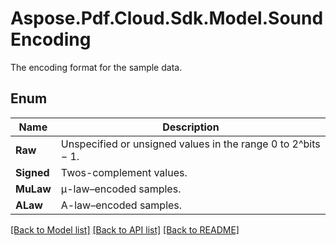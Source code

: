 ﻿# Aspose.Pdf.Cloud.Sdk.Model.SoundEncoding
The encoding format for the sample data. 

## Enum

 Name | Description
------------ | ------------
**Raw** | Unspecified or unsigned values in the range 0 to 2^bits − 1.
**Signed** | Twos-complement values.
**MuLaw** | μ-law–encoded samples.
**ALaw** | A-law–encoded samples.


[[Back to Model list]](../README.md#documentation-for-models) [[Back to API list]](../README.md#documentation-for-api-endpoints) [[Back to README]](../README.md)

